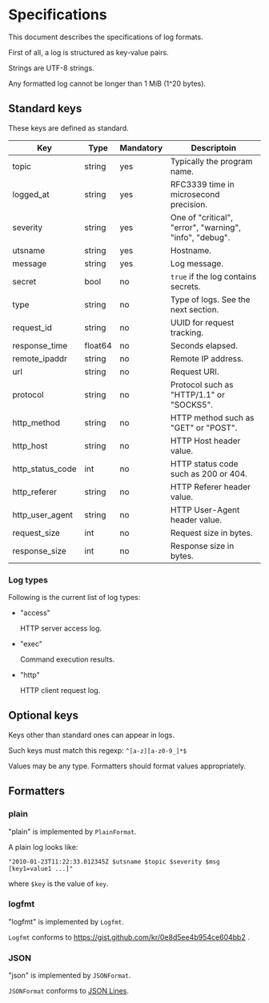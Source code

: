 Specifications
==============

This document describes the specifications of log formats.

First of all, a log is structured as key-value pairs.

Strings are UTF-8 strings.

Any formatted log cannot be longer than 1 MiB (1^20 bytes).

Standard keys
-------------

These keys are defined as standard.

| Key | Type | Mandatory | Descriptoin |
| --- | ---- | --------- | ----------- |
| topic | string | yes | Typically the program name. |
| logged_at | string | yes | RFC3339 time in microsecond precision. |
| severity | string | yes | One of "critical", "error", "warning", "info", "debug". |
| utsname | string | yes | Hostname. |
| message | string | yes | Log message. |
| secret | bool | no | `true` if the log contains secrets. |
| type | string | no | Type of logs.  See the next section. |
| request_id | string | no | UUID for request tracking. |
| response_time | float64 | no | Seconds elapsed. |
| remote_ipaddr | string | no | Remote IP address. |
| url | string | no | Request URI. |
| protocol | string | no | Protocol such as "HTTP/1.1" or "SOCKS5". |
| http_method | string | no | HTTP method such as "GET" or "POST". |
| http_host | string | no | HTTP Host header value. |
| http_status_code | int | no | HTTP status code such as 200 or 404. |
| http_referer | string | no | HTTP Referer header value. |
| http_user_agent | string | no | HTTP User-Agent header value. |
| request_size | int | no | Request size in bytes. |
| response_size | int | no | Response size in bytes. |

### Log types

Following is the current list of log types:

- "access"

    HTTP server access log.

- "exec"

    Command execution results.

- "http"

    HTTP client request log.

Optional keys
-------------

Keys other than standard ones can appear in logs.

Such keys must match this regexp: `^[a-z][a-z0-9_]*$`

Values may be any type.  Formatters should format values appropriately.

Formatters
----------

### plain

"plain" is implemented by `PlainFormat`.

A plain log looks like:

    "2010-01-23T11:22:33.012345Z $utsname $topic $severity $msg [key1=value1 ...]"

where `$key` is the value of `key`.

### logfmt

"logfmt" is implemented by `Logfmt`.

`Logfmt` conforms to https://gist.github.com/kr/0e8d5ee4b954ce604bb2 .

### JSON

"json" is implemented by `JSONFormat`.

`JSONFormat` conforms to [JSON Lines](https://jsonlines.org/).
